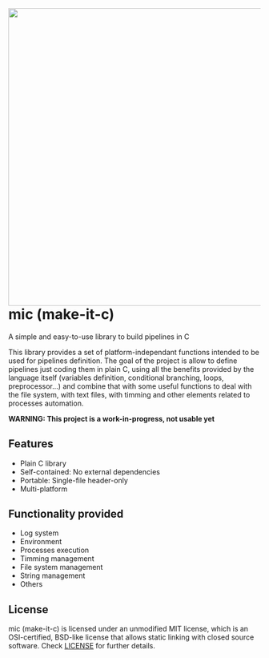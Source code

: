 <img align="left" src="https://github.com/raysan5/makeitc/blob/master/logo/mic_logo.png" width="594px">

# mic (make-it-c)
A simple and easy-to-use library to build pipelines in C

This library provides a set of platform-independant functions intended to be used for pipelines definition. The goal of the project is allow to define pipelines just coding them in plain C, using all the benefits provided by the language itself (variables definition, conditional branching, loops, preprocessor...) and combine that with some useful functions to deal with the file system, with text files, with timming and other elements related to processes automation.

**WARNING: This project is a work-in-progress, not usable yet**

## Features

 - Plain C library
 - Self-contained: No external dependencies
 - Portable: Single-file header-only
 - Multi-platform

## Functionality provided

 - Log system
 - Environment
 - Processes execution
 - Timming management
 - File system management
 - String management
 - Others
 
## License

mic (make-it-c) is licensed under an unmodified MIT license, which is an OSI-certified, BSD-like license that allows static linking with closed source software. Check [LICENSE](LICENSE) for further details.

